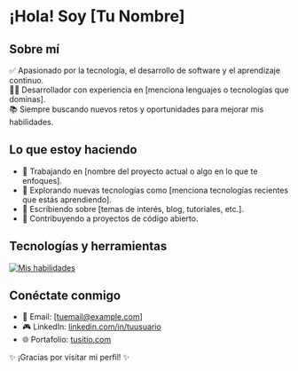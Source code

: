 # ¡Hola! Soy [Tu Nombre]

## Sobre mí
✅ Apasionado por la tecnología, el desarrollo de software y el aprendizaje continuo.  
👨‍💻 Desarrollador con experiencia en [menciona lenguajes o tecnologías que dominas].  
📚 Siempre buscando nuevos retos y oportunidades para mejorar mis habilidades.  

## Lo que estoy haciendo
- 💪 Trabajando en [nombre del proyecto actual o algo en lo que te enfoques].
- 🔧 Explorando nuevas tecnologías como [menciona tecnologías recientes que estás aprendiendo].
- 📝 Escribiendo sobre [temas de interés, blog, tutoriales, etc.].
- 🌟 Contribuyendo a proyectos de código abierto.

## Tecnologías y herramientas
[![Mis habilidades](https://skillicons.dev/icons?i=python,js,html,css,react,nodejs,git,github&theme=light)](https://skillicons.dev)

## Conéctate conmigo
- 📧 Email: [tuemail@example.com]
- 🎮 LinkedIn: [linkedin.com/in/tuusuario](https://linkedin.com/in/tuusuario)
- 🌐 Portafolio: [tusitio.com](https://tusitio.com)

✨ ¡Gracias por visitar mi perfil! ✨

